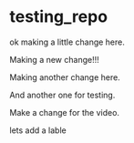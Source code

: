 # testing_repo

ok making a little change here.

Making a new change!!!

Making another change here.

And another one for testing.

Make a change for the video.


lets add a lable
